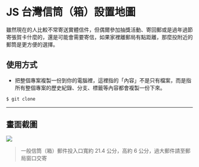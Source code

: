 # JS 台灣信筒（箱）設置地圖

雖然現在的人比較不常寄送實體信件，但偶爾參加抽獎活動、寄回郵或是過年過節寄張賀卡什麼的，還是可能會需要寄信，如果家裡離郵局有點距離，那麼投附近的郵筒是更方便的選擇。

## 使用方式
- 把整個專案複製一份到你的電腦裡，這裡指的「內容」不是只有檔案，而是指所有整個專案的歷史紀錄、分支、標籤等內容都會複製一份下來。
```sh
$ git clone
```

----

## 畫面截圖
![](https://i.imgur.com/ku6XfMm.png)
> 一般信筒（箱）郵件投入口寬約 21.4 公分，高約 6 公分，過大郵件請至郵局窗口交寄
